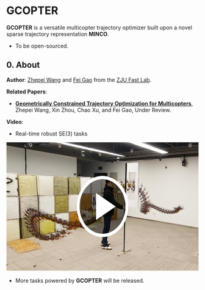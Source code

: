 # GCOPTER

__GCOPTER__ is a versatile multicopter trajectory optimizer built upon a novel sparse trajectory representation __MINCO__.

- To be open-sourced.

## 0. About

__Author__: [Zhepei Wang](https://zhepeiwang.github.io/) and [Fei Gao](https://ustfei.com/) from the [ZJU Fast Lab](http://zju-fast.com/).

__Related Papers__:

- [__Geometrically Constrained Trajectory Optimization for Multicopters__](https://arxiv.org/abs/2103.00190), Zhepei Wang, Xin Zhou, Chao Xu, and Fei Gao, Under Review.

__Video__:

- Real-time robust SE(3) tasks
<a align="center" href="https://zhepeiwang.github.io/pubs/ijrr_2021_sub_gcopter.mp4" target="blank">
    <img src="misc/gcopter_se3task_cover.png" width="600" height="337" />
</a>

- More tasks powered by __GCOPTER__ will be released.
